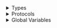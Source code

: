 <details>
<summary>Types</summary>

  - [BaseLogDestination](/BaseLogDestination)
  - [ConsoleLogDestination](/ConsoleLogDestination)
  - [LogConfig](/LogConfig)
  - [LogDetails](/LogDetails)
  - [LogLevel](/LogLevel)
  - [Logger](/Logger)
  - [PrefixLogFormatter](/PrefixLogFormatter)

</details>

<details>
<summary>Protocols</summary>

  - [LogDestination](/LogDestination)
  - [LogFormatter](/LogFormatter)

</details>

<details>
<summary>Global Variables</summary>

  - [log](/log)

</details>
